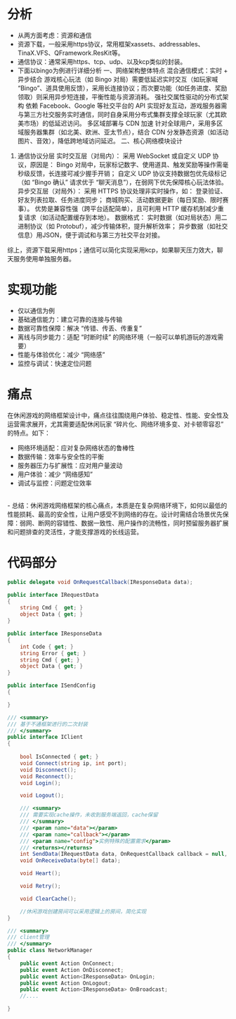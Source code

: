 # 分析
- 从两方面考虑：资源和通信
- 资源下载，一般采用https协议，常用框架xassets、addressables、TinaX.VFS、QFramework.ResKit等。
- 通信协议：通常采用https、tcp、udp、以及kcp类似的封装。
- 下面以bingo为例进行详细分析
一、网络架构整体特点
混合通信模式：实时 + 异步结合
游戏核心玩法（如 Bingo 对局）需要低延迟实时交互（如玩家喊 “Bingo”、道具使用反馈），采用长连接协议；而次要功能（如任务进度、奖励领取）则采用异步短连接，平衡性能与资源消耗。
强社交属性驱动的分布式架构
依赖 Facebook、Google 等社交平台的 API 实现好友互动，游戏服务器需与第三方社交服务实时通信，同时自身采用分布式集群支撑全球玩家（尤其欧美市场）的低延迟访问。
多区域部署与 CDN 加速
针对全球用户，采用多区域服务器集群（如北美、欧洲、亚太节点），结合 CDN 分发静态资源（如活动图片、音效），降低跨地域访问延迟。
二、核心网络模块设计
1. 通信协议分层
实时交互层（对局内）：
采用 WebSocket 或自定义 UDP 协议，原因是：
Bingo 对局中，玩家标记数字、使用道具、触发奖励等操作需毫秒级反馈，长连接可减少握手开销；
自定义 UDP 协议支持数据包优先级标记（如 “Bingo 确认” 请求优于 “聊天消息”），在弱网下优先保障核心玩法体验。
异步交互层（对局外）：
采用 HTTPS 协议处理非实时操作，如：
登录验证、好友列表拉取、任务进度同步；
商城购买、活动数据更新（每日奖励、限时赛事）。
优势是兼容性强（跨平台适配简单），且可利用 HTTP 缓存机制减少重复请求（如活动配置缓存到本地）。
数据格式：
实时数据（如对局状态）用二进制协议（如 Protobuf），减少传输体积，提升解析效率；
异步数据（如社交信息）用JSON，便于调试和与第三方社交平台对接。

综上，资源下载采用https；通信可以简化实现采用kcp，如果聊天压力效大，聊天服务使用单独服务器。

# 实现功能
- 仅以通信为例
- 基础通信能力：建立可靠的连接与传输
- 数据可靠性保障：解决 “传错、传丢、传重复”
- 离线与同步能力：适配 “时断时续” 的网络环境（一般可以单机游玩的游戏需要）
- 性能与体验优化：减少 “网络感”
- 监控与调试：快速定位问题
# 痛点
在休闲游戏的网络框架设计中，痛点往往围绕用户体验、稳定性、性能、安全性及运营需求展开，尤其需要适配休闲玩家 “碎片化、网络环境多变、对卡顿零容忍” 的特点。如下：
- 网络环境适配：应对复杂网络状态的鲁棒性
- 数据传输：效率与安全性的平衡
- 服务器压力与扩展性：应对用户量波动
- 用户体验：减少 “网络感知”
- 调试与监控：问题定位效率  
<br>
- 总结：休闲游戏网络框架的核心痛点，本质是在复杂网络环境下，如何以最低的性能损耗、最高的安全性，让用户感受不到网络的存在。设计时需结合场景优先保障：弱网、断网的容错性、数据一致性、用户操作的流畅性，同时预留服务器扩展和问题排查的灵活性，才能支撑游戏的长线运营。
<br>

# 代码部分

``` csharp
public delegate void OnRequestCallback(IResponseData data);

public interface IRequestData
{
    string Cmd {  get; }
    object Data { get; }
}

public interface IResponseData
{
    int Code { get; }
    string Error { get; }
    string Cmd { get; }
    object Data { get; }
}

public interface ISendConfig
{

}

/// <summary>
/// 基于不通框架进行的二次封装
/// </summary>
public interface IClient
{
    
    bool IsConnected { get; } 
    void Connect(string ip, int port);
    void Disconnect();
    void Reconnect();
    void Login();

    void Logout();

    /// <summary>
    /// 需要实现cache操作，未收到服务端返回，cache保留
    /// </summary>
    /// <param name="data"></param>
    /// <param name="callback"></param>
    /// <param name="config">实例特殊的配置需求</param>
    /// <returns></returns>
    int SendData(IRequestData data, OnRequestCallback callback = null, ISendConfig config = null);
    void OnReceiveData(byte[] data);

    void Heart();

    void Retry();

    void ClearCache();

    //休闲游戏创建房间可以采用逻辑上的房间，简化实现
}

/// <summary>
/// client管理
/// </summary>
public class NetworkManager
{
    public event Action OnConnect;
    public event Action OnDisconnect;
    public event Action<IResponseData> OnLogin;
    public event Action OnLogout;
    public event Action<IResponseData> OnBroadcast;
    //....

}
```
